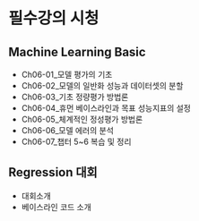 # 필수강의 시청

## Machine Learning Basic

- Ch06-01_모델 평가의 기초
- Ch06-02_모델의 일반화 성능과 데이터셋의 분할
- Ch06-03_기초 정량평가 방법론
- Ch06-04_휴먼 베이스라인과 목표 성능지표의 설정
- Ch06-05_체계적인 정성평가 방법론
- Ch06-06_모델 에러의 분석
- Ch06-07_챕터 5~6 복습 및 정리

## Regression 대회

- 대회소개
- 베이스라인 코드 소개